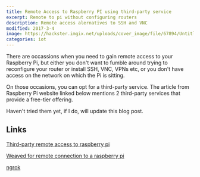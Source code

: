 ```yaml
---
title: Remote Access to Raspberry PI using third-party service
excerpt: Remote to pi without configuring routers
description: Remote access alernatives to SSH and VNC
modified: 2017-3-4
image: https://hackster.imgix.net/uploads/cover_image/file/67894/Untitled.png?auto=compress%2Cformat&w=900&h=675&fit=min
categories: iot
---
```

There are occassions when you need to gain remote access to your Raspberry Pi, but either you don't want to fumble around trying to reconfigure 
your router or install SSH, VNC, VPNs etc, or you don't have access on the network on which the Pi is sitting.

On those occasions, you can opt for a third-party service. The article from Raspberry Pi website linked below mentions 2 third-party services that provide a free-tier offering.

Haven't tried them yet, if I do, will update this blog post.

## Links

[Third-party remote access to raspberry pi](https://www.raspberrypi.org/documentation/remote-access/access-over-Internet/)

[Weaved for remote connection to a raspberry pi](https://www.hackster.io/idreams/access-your-raspberry-pi-over-the-internet-157ad1)

[ngrok](https://ngrok.com/)
